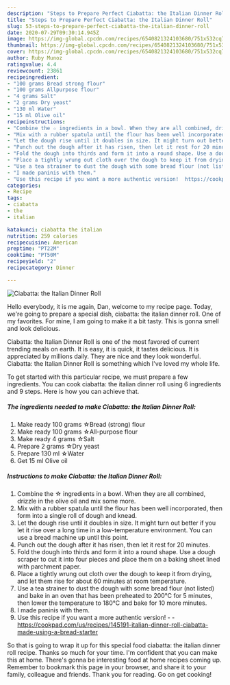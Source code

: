 ```yaml
---
description: "Steps to Prepare Perfect Ciabatta: the Italian Dinner Roll"
title: "Steps to Prepare Perfect Ciabatta: the Italian Dinner Roll"
slug: 53-steps-to-prepare-perfect-ciabatta-the-italian-dinner-roll
date: 2020-07-29T09:30:14.945Z
image: https://img-global.cpcdn.com/recipes/6540821324103680/751x532cq70/ciabatta-the-italian-dinner-roll-recipe-main-photo.jpg
thumbnail: https://img-global.cpcdn.com/recipes/6540821324103680/751x532cq70/ciabatta-the-italian-dinner-roll-recipe-main-photo.jpg
cover: https://img-global.cpcdn.com/recipes/6540821324103680/751x532cq70/ciabatta-the-italian-dinner-roll-recipe-main-photo.jpg
author: Ruby Munoz
ratingvalue: 4.4
reviewcount: 23861
recipeingredient:
- "100 grams Bread strong flour"
- "100 grams Allpurpose flour"
- "4 grams Salt"
- "2 grams Dry yeast"
- "130 ml Water"
- "15 ml Olive oil"
recipeinstructions:
- "Combine the ☆ ingredients in a bowl. When they are all combined, drizzle in the olive oil and mix some more."
- "Mix with a rubber spatula until the flour has been well incorporated, then form into a single roll of dough and knead."
- "Let the dough rise until it doubles in size. It might turn out better if you let it rise over a long time in a low-temperature environment. You can use a bread machine up until this point."
- "Punch out the dough after it has risen, then let it rest for 20 minutes."
- "Fold the dough into thirds and form it into a round shape. Use a dough scraper to cut it into four pieces and place them on a baking sheet lined with parchment paper."
- "Place a tightly wrung out cloth over the dough to keep it from drying, and let them rise for about 60 minutes at room temperature."
- "Use a tea strainer to dust the dough with some bread flour (not listed) and bake in an oven that has been preheated to 200℃ for 5 minutes, then lower the temperature to 180℃ and bake for 10 more minutes."
- "I made paninis with them."
- "Use this recipe if you want a more authentic version!  https://cookpad.com/us/recipes/145191-italian-dinner-roll-ciabatta-made-using-a-bread-starter"
categories:
- Recipe
tags:
- ciabatta
- the
- italian

katakunci: ciabatta the italian 
nutrition: 259 calories
recipecuisine: American
preptime: "PT22M"
cooktime: "PT50M"
recipeyield: "2"
recipecategory: Dinner

---
```



![Ciabatta: the Italian Dinner Roll](https://img-global.cpcdn.com/recipes/6540821324103680/751x532cq70/ciabatta-the-italian-dinner-roll-recipe-main-photo.jpg)

Hello everybody, it is me again, Dan, welcome to my recipe page. Today, we're going to prepare a special dish, ciabatta: the italian dinner roll. One of my favorites. For mine, I am going to make it a bit tasty. This is gonna smell and look delicious.

Ciabatta: the Italian Dinner Roll is one of the most favored of current trending meals on earth. It is easy, it is quick, it tastes delicious. It is appreciated by millions daily. They are nice and they look wonderful. Ciabatta: the Italian Dinner Roll is something which I've loved my whole life.




To get started with this particular recipe, we must prepare a few ingredients. You can cook ciabatta: the italian dinner roll using 6 ingredients and 9 steps. Here is how you can achieve that.

<!--inarticleads1-->

##### The ingredients needed to make Ciabatta: the Italian Dinner Roll:

1. Make ready 100 grams ☆Bread (strong) flour
1. Make ready 100 grams ☆All-purpose flour
1. Make ready 4 grams ☆Salt
1. Prepare 2 grams ☆Dry yeast
1. Prepare 130 ml ☆Water
1. Get 15 ml Olive oil




<!--inarticleads2-->

##### Instructions to make Ciabatta: the Italian Dinner Roll:

1. Combine the ☆ ingredients in a bowl. When they are all combined, drizzle in the olive oil and mix some more.
1. Mix with a rubber spatula until the flour has been well incorporated, then form into a single roll of dough and knead.
1. Let the dough rise until it doubles in size. It might turn out better if you let it rise over a long time in a low-temperature environment. You can use a bread machine up until this point.
1. Punch out the dough after it has risen, then let it rest for 20 minutes.
1. Fold the dough into thirds and form it into a round shape. Use a dough scraper to cut it into four pieces and place them on a baking sheet lined with parchment paper.
1. Place a tightly wrung out cloth over the dough to keep it from drying, and let them rise for about 60 minutes at room temperature.
1. Use a tea strainer to dust the dough with some bread flour (not listed) and bake in an oven that has been preheated to 200℃ for 5 minutes, then lower the temperature to 180℃ and bake for 10 more minutes.
1. I made paninis with them.
1. Use this recipe if you want a more authentic version! -  - https://cookpad.com/us/recipes/145191-italian-dinner-roll-ciabatta-made-using-a-bread-starter




So that is going to wrap it up for this special food ciabatta: the italian dinner roll recipe. Thanks so much for your time. I'm confident that you can make this at home. There's gonna be interesting food at home recipes coming up. Remember to bookmark this page in your browser, and share it to your family, colleague and friends. Thank you for reading. Go on get cooking!
